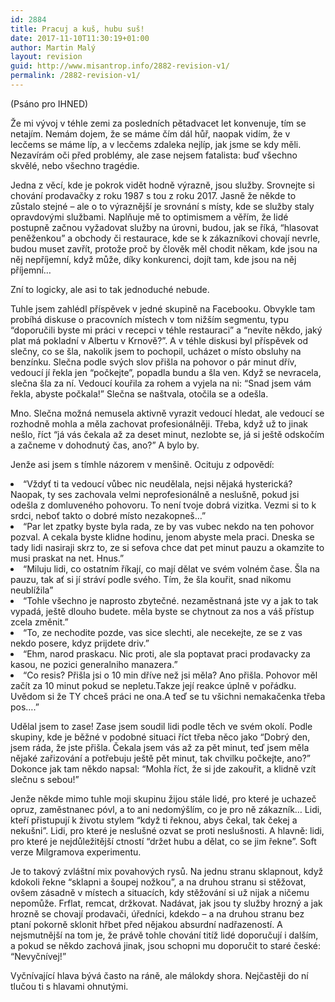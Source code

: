 ```yaml
---
id: 2884
title: Pracuj a kuš, hubu suš!
date: 2017-11-10T11:30:19+01:00
author: Martin Malý
layout: revision
guid: http://www.misantrop.info/2882-revision-v1/
permalink: /2882-revision-v1/
---
```

<span style="font-weight: 400;">(Psáno pro IHNED)</span>

<span style="font-weight: 400;">Že mi vývoj v téhle zemi za posledních pětadvacet let konvenuje, tím se netajím. Nemám dojem, že se máme čím dál hůř, naopak vidím, že v lecčems se máme líp, a v lecčems zdaleka nejlíp, jak jsme se kdy měli. Nezavírám oči před problémy, ale zase nejsem fatalista: buď všechno skvělé, nebo všechno tragédie.</span>

<!--more-->

<span style="font-weight: 400;">Jedna z věcí, kde je pokrok vidět hodně výrazně, jsou služby. Srovnejte si chování prodavačky z roku 1987 s tou z roku 2017. Jasně že někde to zůstalo stejné &#8211; ale o to výraznější je srovnání s místy, kde se služby staly opravdovými službami. Naplňuje mě to optimismem a věřím, že lidé postupně začnou vyžadovat služby na úrovni, budou, jak se říká, “hlasovat peněženkou” a obchody či restaurace, kde se k zákazníkovi chovají nevrle, budou muset zavřít, protože proč by člověk měl chodit někam, kde jsou na něj nepříjemní, když může, díky konkurenci, dojít tam, kde jsou na něj příjemní…</span>

<span style="font-weight: 400;">Zní to logicky, ale asi to tak jednoduché nebude.</span>

<span style="font-weight: 400;">Tuhle jsem zahlédl příspěvek v jedné skupině na Facebooku. Obvykle tam probíhá diskuse o pracovních místech v tom nižším segmentu, typu “doporučili byste mi práci v recepci v téhle restauraci” a “nevíte někdo, jaký plat má pokladní v Albertu v Krnově?”. A v téhle diskusi byl příspěvek od slečny, co se šla, nakolik jsem to pochopil, ucházet o místo obsluhy na benzínku. Slečna podle svých slov přišla na pohovor o pár minut dřív, vedoucí jí řekla jen “počkejte”, popadla bundu a šla ven. Když se nevracela, slečna šla za ní. Vedoucí kouřila za rohem a vyjela na ni: “Snad jsem vám řekla, abyste počkala!” Slečna se naštvala, otočila se a odešla.</span>

<span style="font-weight: 400;">Mno. Slečna možná nemusela aktivně vyrazit vedoucí hledat, ale vedoucí se rozhodně mohla a měla zachovat profesionálněji. Třeba, když už to jinak nešlo, říct “já vás čekala až za deset minut, nezlobte se, já si ještě odskočím a začneme v dohodnutý čas, ano?” A bylo by.</span>

<span style="font-weight: 400;">Jenže asi jsem s tímhle názorem v menšině. Ocituju z odpovědí:</span>

<li style="font-weight: 400;">
  <span style="font-weight: 400;">“Vždyť ti ta vedoucí vůbec nic neudělala, nejsi nějaká hysterická? Naopak, ty ses zachovala velmi neprofesionálně a neslušně, pokud jsi odešla z domluveného pohovoru. To není tvoje dobrá vizitka. Vezmi si to k srdci, neboť takto o dobré místo nezakopneš&#8230;”</span>
</li>
<li style="font-weight: 400;">
  <span style="font-weight: 400;">“Par let zpatky byste byla rada, ze by vas vubec nekdo na ten pohovor pozval. A cekala byste klidne hodinu, jenom abyste mela praci. Dneska se tady lidi nasiraji skrz to, ze si sefova chce dat pet minut pauzu a okamzite to musi praskat na net. Hnus.”</span>
</li>
<li style="font-weight: 400;">
  <span style="font-weight: 400;">“Miluju lidi, co ostatním říkají, co mají dělat ve svém volném čase. Šla na pauzu, tak ať si jí stráví podle svého. Tím, že šla kouřit, snad nikomu neublížila”</span>
</li>
<li style="font-weight: 400;">
  <span style="font-weight: 400;">“Tohle všechno je naprosto zbytečné. nezaměstnaná jste vy a jak to tak vypadá, ještě dlouho budete. měla byste se chytnout za nos a váš přístup zcela změnit.”</span>
</li>
<li style="font-weight: 400;">
  <span style="font-weight: 400;">“To, ze nechodite pozde, vas sice slechti, ale necekejte, ze se z vas nekdo posere, kdyz prijdete driv.”</span>
</li>
<li style="font-weight: 400;">
  <span style="font-weight: 400;">“Ehm, narod praskacu. Nic proti, ale sla poptavat praci prodavacky za kasou, ne pozici generalniho manazera.”</span>
</li>
<li style="font-weight: 400;">
  <span style="font-weight: 400;">“Co resis? Přišla jsi o 10 min dříve než jsi měla? Ano přišla. Pohovor měl začít za 10 minut pokud se nepletu.Takze její reakce úplně v pořádku. Uvědom si že TY chceš práci ne ona.A teď se tu všichni nemakačenka třeba pos&#8230;.”</span>
</li>

<span style="font-weight: 400;">Udělal jsem to zase! Zase jsem soudil lidi podle těch ve svém okolí. Podle skupiny, kde je běžné v podobné situaci říct třeba něco jako “Dobrý den, jsem ráda, že jste přišla. Čekala jsem vás až za pět minut, teď jsem měla nějaké zařizování a potřebuju ještě pět minut, tak chvilku počkejte, ano?” Dokonce jak tam někdo napsal: “Mohla říct, že si jde zakouřit, a klidně vzít slečnu s sebou!” </span>

<span style="font-weight: 400;">Jenže někde mimo tuhle moji skupinu žijou stále lidé, pro které je uchazeč opruz, zaměstnanec póvl, a to ani nedomýšlím, co je pro ně zákazník… Lidi, kteří přistupují k životu stylem “když ti řeknou, abys čekal, tak čekej a nekušni”. Lidi, pro které je neslušné ozvat se proti neslušnosti. A hlavně: lidi, pro které je nejdůležitější ctností “držet hubu a dělat, co se jim řekne”. Soft verze Milgramova experimentu.</span>

<span style="font-weight: 400;">Je to takový zvláštní mix povahových rysů. Na jednu stranu sklapnout, když kdokoli řekne “sklapni a šoupej nožkou”, a na druhou stranu si stěžovat, ovšem zásadně v místech a situacích, kdy stěžování si už nijak a ničemu nepomůže. Frflat, remcat, držkovat. Nadávat, jak jsou ty služby hrozný a jak hrozně se chovají prodavači, úředníci, kdekdo &#8211; a na druhou stranu bez ptaní pokorně sklonit hřbet před nějakou absurdní nadřazeností. A nejsmutnější na tom je, že právě tohle chování titíž lidé doporučují i dalším, a pokud se někdo zachová jinak, jsou schopni mu doporučit to staré české: “Nevyčnívej!”</span>

<span style="font-weight: 400;">Vyčnívající hlava bývá často na ráně, ale málokdy shora. Nejčastěji do ní tlučou ti s hlavami ohnutými.</span>